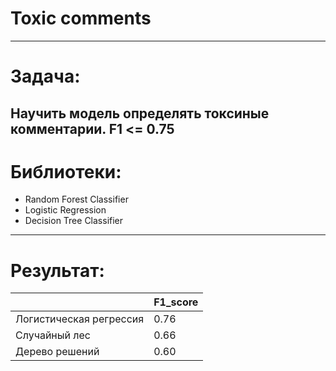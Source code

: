 # Toxic comments
---
# Задача:
Научить модель определять токсиные комментарии. F1 <= 0.75
---
# Библиотеки:
* Random Forest Classifier
* Logistic Regression
* Decision Tree Classifier
---
# Результат:
|   | F1_score | 
|----------|----------|
| Логистическая регрессия	    | 0.76 |
| Cлучайный лес	    | 0.66 |
| Дерево решений	    | 0.60 |
